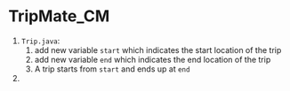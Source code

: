 # TripMate_CM

1. `Trip.java`:
   1.  add new variable `start` which indicates the start location of the trip
   2. add new variable `end` which indicates the end location of the trip
   3. A trip starts from `start` and ends up at `end`
2. 